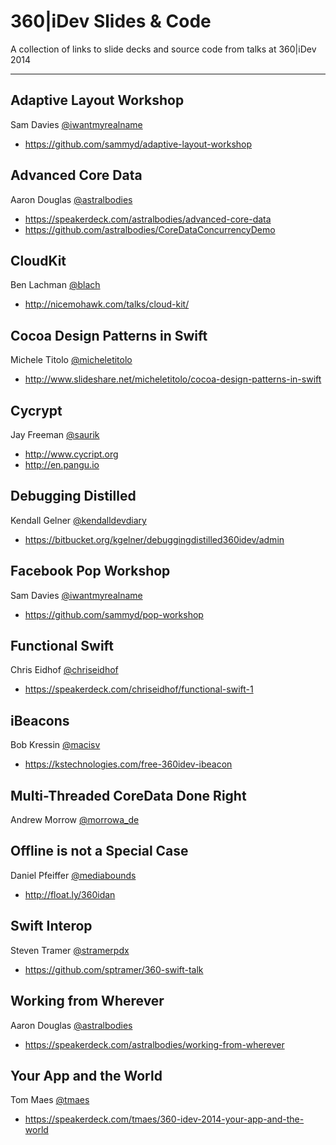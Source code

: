 360|iDev Slides & Code
==============

A collection of links to slide decks and source code from talks at 360|iDev 2014

-----

## Adaptive Layout Workshop
Sam Davies [@iwantmyrealname](https://twitter.com/iwantmyrealname)

* https://github.com/sammyd/adaptive-layout-workshop

## Advanced Core Data
Aaron Douglas [@astralbodies](https://twitter.com/astralbodies)

* https://speakerdeck.com/astralbodies/advanced-core-data
* https://github.com/astralbodies/CoreDataConcurrencyDemo

## CloudKit
Ben Lachman [@blach](https://twitter.com/blach)

* http://nicemohawk.com/talks/cloud-kit/

## Cocoa Design Patterns in Swift
Michele Titolo [@micheletitolo](https://twitter.com/micheletitolo)

* http://www.slideshare.net/micheletitolo/cocoa-design-patterns-in-swift

## Cycrypt
Jay Freeman [@saurik](https://twitter.com/saurik)

* http://www.cycript.org
* http://en.pangu.io

## Debugging Distilled
Kendall Gelner [@kendalldevdiary](https://twitter.com/kendalldevdiary)

* https://bitbucket.org/kgelner/debuggingdistilled360idev/admin

## Facebook Pop Workshop
Sam Davies [@iwantmyrealname](https://twitter.com/iwantmyrealname)

* https://github.com/sammyd/pop-workshop

## Functional Swift
Chris Eidhof [@chriseidhof](https://twitter.com/chriseidhof)

* https://speakerdeck.com/chriseidhof/functional-swift-1

## iBeacons
Bob Kressin [@macisv](https://twitter.com/macisv)

* https://kstechnologies.com/free-360idev-ibeacon

## Multi-Threaded CoreData Done Right
Andrew Morrow [@morrowa_de](https://twitter.com/morrowa_de)

## Offline is not a Special Case
Daniel Pfeiffer [@mediabounds](https://twitter.com/mediabounds)

* http://float.ly/360idan

## Swift Interop
Steven Tramer [@stramerpdx](https://twitter.com/stramerpdx)

* https://github.com/sptramer/360-swift-talk

## Working from Wherever
Aaron Douglas [@astralbodies](https://twitter.com/astralbodies)

* https://speakerdeck.com/astralbodies/working-from-wherever

## Your App and the World
Tom Maes [@tmaes](https://twitter.com/tmaes)

* https://speakerdeck.com/tmaes/360-idev-2014-your-app-and-the-world
